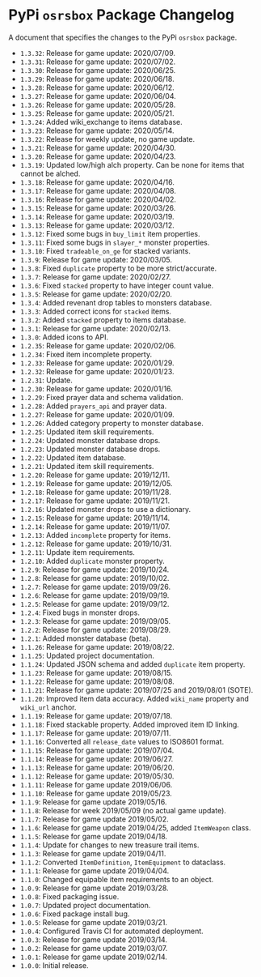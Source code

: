 # PyPi `osrsbox` Package Changelog

A document that specifies the changes to the PyPi `osrsbox` package.

- `1.3.32`: Release for game update: 2020/07/09.
- `1.3.31`: Release for game update: 2020/07/02.
- `1.3.30`: Release for game update: 2020/06/25.
- `1.3.29`: Release for game update: 2020/06/18.
- `1.3.28`: Release for game update: 2020/06/12.
- `1.3.27`: Release for game update: 2020/06/04.
- `1.3.26`: Release for game update: 2020/05/28.
- `1.3.25`: Release for game update: 2020/05/21.
- `1.3.24`: Added wiki_exchange to items database.
- `1.3.23`: Release for game update: 2020/05/14.
- `1.3.22`: Release for weekly update, no game update.
- `1.3.21`: Release for game update: 2020/04/30.
- `1.3.20`: Release for game update: 2020/04/23.
- `1.3.19`: Updated low/high alch property. Can be none for items that cannot be alched.
- `1.3.18`: Release for game update: 2020/04/16.
- `1.3.17`: Release for game update: 2020/04/08.
- `1.3.16`: Release for game update: 2020/04/02.
- `1.3.15`: Release for game update: 2020/03/26.
- `1.3.14`: Release for game update: 2020/03/19.
- `1.3.13`: Release for game update: 2020/03/12.
- `1.3.12`: Fixed some bugs in `buy_limit` item properties.
- `1.3.11`: Fixed some bugs in `slayer_*` monster properties.
- `1.3.10`: Fixed `tradeable_on_ge` for stacked variants.
- `1.3.9`: Release for game update: 2020/03/05.
- `1.3.8`: Fixed `duplicate` property to be more strict/accurate.
- `1.3.7`: Release for game update: 2020/02/27.
- `1.3.6`: Fixed `stacked` property to have integer count value.
- `1.3.5`: Release for game update: 2020/02/20.
- `1.3.4`: Added revenant drop tables to monsters database.
- `1.3.3`: Added correct icons for `stacked` items.
- `1.3.2`: Added `stacked` property to items database.
- `1.3.1`: Release for game update: 2020/02/13.
- `1.3.0`: Added icons to API.
- `1.2.35`: Release for game update: 2020/02/06.
- `1.2.34`: Fixed item incomplete property.
- `1.2.33`: Release for game update: 2020/01/29.
- `1.2.32`: Release for game update: 2020/01/23.
- `1.2.31`: Update.
- `1.2.30`: Release for game update: 2020/01/16.
- `1.2.29`: Fixed prayer data and schema validation.
- `1.2.28`: Added `prayers_api` and prayer data.
- `1.2.27`: Release for game update: 2020/01/09.
- `1.2.26`: Added category property to monster database.
- `1.2.25`: Updated item skill requirements.
- `1.2.24`: Updated monster database drops.
- `1.2.23`: Updated monster database drops.
- `1.2.22`: Updated item database.
- `1.2.21`: Updated item skill requirements.
- `1.2.20`: Release for game update: 2019/12/11.
- `1.2.19`: Release for game update: 2019/12/05.
- `1.2.18`: Release for game update: 2019/11/28.
- `1.2.17`: Release for game update: 2019/11/21.
- `1.2.16`: Updated monster drops to use a dictionary.
- `1.2.15`: Release for game update: 2019/11/14.
- `1.2.14`: Release for game update: 2019/11/07.
- `1.2.13`: Added `incomplete` property for items.
- `1.2.12`: Release for game update: 2019/10/31.
- `1.2.11`: Update item requirements.
- `1.2.10`: Added `duplicate` monster property.
- `1.2.9`: Release for game update: 2019/10/24.
- `1.2.8`: Release for game update: 2019/10/02.
- `1.2.7`: Release for game update: 2019/09/26.
- `1.2.6`: Release for game update: 2019/09/19.
- `1.2.5`: Release for game update: 2019/09/12.
- `1.2.4`: Fixed bugs in monster drops.
- `1.2.3`: Release for game update: 2019/09/05.
- `1.2.2`: Release for game update: 2019/08/29.
- `1.2.1`: Added monster database (beta).
- `1.1.26`: Release for game update: 2019/08/22.
- `1.1.25`: Updated project documentation.
- `1.1.24`: Updated JSON schema and added `duplicate` item property.
- `1.1.23`: Release for game update: 2019/08/15.
- `1.1.22`: Release for game update: 2019/08/08.
- `1.1.21`: Release for game update: 2019/07/25 and 2019/08/01 (SOTE).
- `1.1.20`: Improved item data accuracy. Added `wiki_name` property and `wiki_url` anchor.
- `1.1.19`: Release for game update: 2019/07/18.
- `1.1.18`: Fixed stackable property. Added improved item ID linking.
- `1.1.17`: Release for game update: 2019/07/11.
- `1.1.16`: Converted all `release_date` values to ISO8601 format.
- `1.1.15`: Release for game update: 2019/07/04.
- `1.1.14`: Release for game update: 2019/06/27.
- `1.1.13`: Release for game update: 2019/06/20.
- `1.1.12`: Release for game update: 2019/05/30.
- `1.1.11`: Release for game update 2019/06/06.
- `1.1.10`: Release for game update 2019/05/23.
- `1.1.9`: Release for game update 2019/05/16.
- `1.1.8`: Release for week 2019/05/09 (no actual game update).
- `1.1.7`: Release for game update 2019/05/02.
- `1.1.6`: Release for game update 2019/04/25, added `ItemWeapon` class.
- `1.1.5`: Release for game update 2019/04/18.
- `1.1.4`: Update for changes to new treasure trail items.
- `1.1.3`: Release for game update 2019/04/11.
- `1.1.2`: Converted `ItemDefinition`, `ItemEquipment` to dataclass.
- `1.1.1`: Release for game update 2019/04/04.
- `1.1.0`: Changed equipable item requirements to an object.
- `1.0.9`: Release for game update 2019/03/28.
- `1.0.8`: Fixed packaging issue.
- `1.0.7`: Updated project documentation.
- `1.0.6`: Fixed package install bug.
- `1.0.5`: Release for game update 2019/03/21.
- `1.0.4`: Configured Travis CI for automated deployment.
- `1.0.3`: Release for game update 2019/03/14.
- `1.0.2`: Release for game update 2019/03/07.
- `1.0.1`: Release for game update 2019/02/14.
- `1.0.0`: Initial release.
